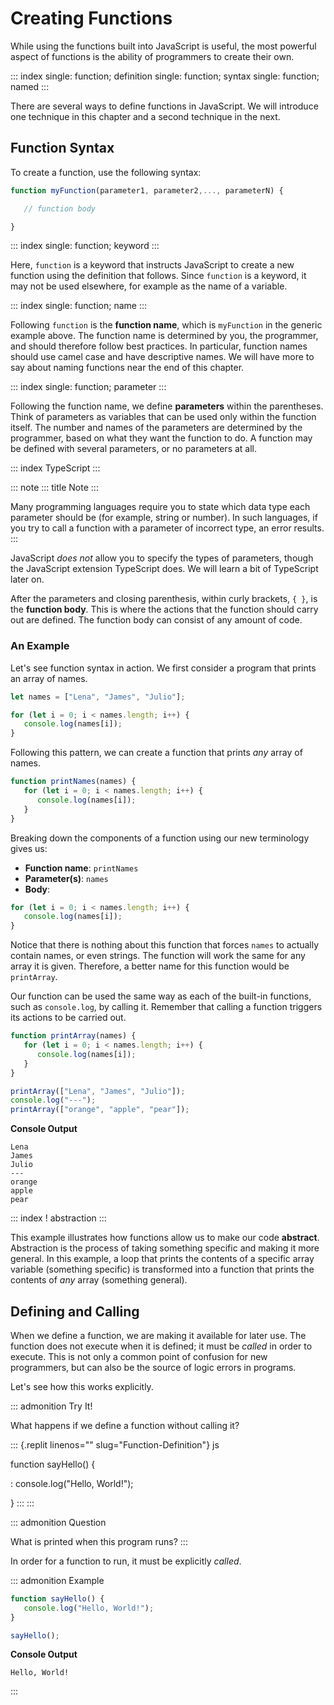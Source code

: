 # Creating Functions

While using the functions built into JavaScript is useful, the most
powerful aspect of functions is the ability of programmers to create
their own.

::: index
single: function; definition single: function; syntax single: function;
named
:::

There are several ways to define functions in JavaScript. We will
introduce one technique in this chapter and a second technique in the
next.

## Function Syntax

To create a function, use the following syntax:

``` {.js linenos=""}
function myFunction(parameter1, parameter2,..., parameterN) {

   // function body

}
```

::: index
single: function; keyword
:::

Here, `function` is a keyword that instructs JavaScript to create a new
function using the definition that follows. Since `function` is a
keyword, it may not be used elsewhere, for example as the name of a
variable.

::: index
single: function; name
:::

Following `function` is the **function name**, which is `myFunction` in
the generic example above. The function name is determined by you, the
programmer, and should therefore follow best practices. In particular,
function names should use camel case and have descriptive names. We will
have more to say about naming functions near the end of this chapter.

::: index
single: function; parameter
:::

Following the function name, we define **parameters** within the
parentheses. Think of parameters as variables that can be used only
within the function itself. The number and names of the parameters are
determined by the programmer, based on what they want the function to
do. A function may be defined with several parameters, or no parameters
at all.

::: index
TypeScript
:::

::: note
::: title
Note
:::

Many programming languages require you to state which data type each
parameter should be (for example, string or number). In such languages,
if you try to call a function with a parameter of incorrect type, an
error results.
:::

JavaScript *does not* allow you to specify the types of parameters,
though the JavaScript extension TypeScript does. We will learn a bit of
TypeScript later on.

After the parameters and closing parenthesis, within curly brackets,
`{ }`, is the **function body**. This is where the actions that the
function should carry out are defined. The function body can consist of
any amount of code.

### An Example

Let\'s see function syntax in action. We first consider a program that
prints an array of names.

``` {.js linenos=""}
let names = ["Lena", "James", "Julio"];

for (let i = 0; i < names.length; i++) {
   console.log(names[i]);
}
```

Following this pattern, we can create a function that prints *any* array
of names.

``` {.js linenos=""}
function printNames(names) {
   for (let i = 0; i < names.length; i++) {
      console.log(names[i]);
   }
}
```

Breaking down the components of a function using our new terminology
gives us:

-   **Function name**: `printNames`
-   **Parameter(s)**: `names`
-   **Body**:

``` {.js linenos=""}
for (let i = 0; i < names.length; i++) {
   console.log(names[i]);
}
```

Notice that there is nothing about this function that forces `names` to
actually contain names, or even strings. The function will work the same
for any array it is given. Therefore, a better name for this function
would be `printArray`.

Our function can be used the same way as each of the built-in functions,
such as `console.log`, by calling it. Remember that calling a function
triggers its actions to be carried out.

``` {.js linenos=""}
function printArray(names) {
   for (let i = 0; i < names.length; i++) {
      console.log(names[i]);
   }
}

printArray(["Lena", "James", "Julio"]);
console.log("---");
printArray(["orange", "apple", "pear"]);
```

**Console Output**

    Lena
    James
    Julio
    ---
    orange
    apple
    pear

::: index
! abstraction
:::

This example illustrates how functions allow us to make our code
**abstract**. Abstraction is the process of taking something specific
and making it more general. In this example, a loop that prints the
contents of a specific array variable (something specific) is
transformed into a function that prints the contents of *any* array
(something general).

## Defining and Calling

When we define a function, we are making it available for later use. The
function does not execute when it is defined; it must be *called* in
order to execute. This is not only a common point of confusion for new
programmers, but can also be the source of logic errors in programs.

Let\'s see how this works explicitly.

::: admonition
Try It!

What happens if we define a function without calling it?

::: {.replit linenos="" slug="Function-Definition"}
js

function sayHello() {

:   console.log(\"Hello, World!\");

}
:::
:::

::: admonition
Question

What is printed when this program runs?
:::

In order for a function to run, it must be explicitly *called*.

::: admonition
Example

``` {.js linenos=""}
function sayHello() {
   console.log("Hello, World!");
}

sayHello();
```

**Console Output**

    Hello, World!
:::
